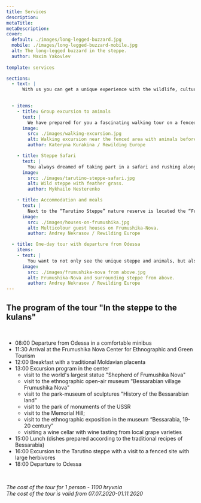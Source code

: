 ```yaml
---
title: Services
description: 
metaTitle: 
metaDescription:
cover:
  default: ./images/long-legged-buzzard.jpg
  mobile: ./images/long-legged-buzzard-mobile.jpg
  alt: The long-legged buzzard in the steppe.
  author: Maxim Yakovlev
  
template: services

sections:
  - text: |
      With us you can get a unique experience with the wildlife, culture and cuisine of Bessarabia. We can offer you both short group tours to the steppe, and organized tours with visits to cultural attractions and tasting of local cuisine. If you are interested in a different leisure format, such as photo tours, family and individual trips, and more, write to us, we will work out your ideal tour together with you.
      

  - items:
    - title: Group excursion to animals
      text: |
        We have prepared for you a fascinating walking tour on a fenced part of the steppe, during which you can see the untouched Ukrainian steppe and large herbivores in the wild - cute kulans and shy fallow deers. You will learn about how the steppe lives, what animals lived here before and live now, how they look, what the barrows in the steppe mean and much more. During the tour you will be accompanied by a guide. The tour is designed for a group of up to 20 people. The duration of the tour is 60 minutes, not including the road, photographing and calm admiring nature. The cost of the tour is 500 UAH.
      image:
        src: ./images/walking-excursion.jpg
        alt: Walking excursion near the fenced area with animals before entering.
        author: Kateryna Kurakina / Rewilding Europe

    - title: Steppe Safari
      text: |
        You always dreamed of taking part in a safari and rushing along the steppe with a breeze, watching wild animals in their natural habitat. A comfortable electric car with a guide will take you to the steppe, where you can see the untouched nature and its inhabitants. You will go around the most picturesque areas of the steppe, including a fenced area with animals, as well as picturesque feather-grass beams and more. The tour is designed for a group of up to 10 people. The duration of the tour is 120 minutes. The cost of the tour is 1000 UAH.
      image:
        src: ./images/tarutino-steppe-safari.jpg
        alt: Wild steppe with feather grass.
        author: Mykhailo Nesterenko

    - title: Accommodation and meals
      text: |
        Next to the “Tarutino Steppe” nature reserve is located the “Frumushika Nova” ethnographic and green tourism center, where you can comfortably stay in hotel rooms and guest houses (more information here <a href="https://frumushika.com/living.html" target="_blank" rel="nofollow noreferrer noopener">frumushika.com</a>), if you decided to spend a weekend here with family or a corporate company trip. On the territory of the center you will find many entertainments and attractions, including open-air museums, a wine cellar, a lavender field, a sheep farm, as well as a bathhouse, a tub, a swimming pool and much more. At the local inn, you can enjoy local Bessarabian cuisine, wine, honey and other goodies.
      image:
        src: ./images/houses-on-frumushika.jpg
        alt: Multicolour guest houses on Frumushika-Nova.
        author: Andrey Nekrasov / Rewilding Europe

  - title: One-day tour with departure from Odessa
    items:
    - text: |
        You want to not only see the unique steppe and animals, but also visit the open-air museum, which presents houses of different nationalities living in Bessarabia, see the largest statue of the Shepherd in the world and taste traditional Bessarabian dishes? Then we offer you a one-day organized rest program with departure from Odessa.
      image:
        src: ./images/frumushika-nova from above.jpg
        alt: Frumushika-Nova and surrounding steppe from above.
        author: Andrey Nekrasov / Rewilding Europe
---
```

## The program of the tour "In the steppe to the kulans"
<br />

- 08:00 Departure from Odessa in a comfortable minibus
- 11:30 Arrival at the Frumushika Nova Center for Ethnographic and Green Tourism
- 12:00 Breakfast with a traditional Moldavian placenta
- 13:00 Excursion program in the center
  - visit to the world's largest statue "Shepherd of Frumushika Nova"
  - visit to the ethnographic open-air museum "Bessarabian village Frumushika Nova"
  - visit to the park-museum of sculptures "History of the Bessarabian land"
  - visit to the park of monuments of the USSR
  - visit to the Memorial Hill;
  - visit to the ethnographic exposition in the museum “Bessarabia, 19-20 century”
  - visiting a wine cellar with wine tasting from local grape varieties
- 15:00 Lunch (dishes prepared according to the traditional recipes of Bessarabia)
- 16:00 Excursion to the Tarutino steppe with a visit to a fenced site with large herbivores
- 18:00 Departure to Odessa
<br />

*The cost of the tour for 1 person - 1100 hryvnia*  
*The cost of the tour is valid from 07.07.2020-01.11.2020*
